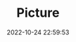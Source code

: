 ---
weight: 1
images:
- /images/edited/9.jpeg
title: Picture
date: 2022-10-24 22:59:53
tags:
- luminar
- work
---